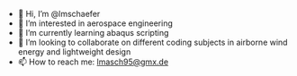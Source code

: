- 👋 Hi, I’m @lmschaefer
- 👀 I’m interested in aerospace engineering
- 🌱 I’m currently learning abaqus scripting 
- 💞️ I’m looking to collaborate on different coding subjects in airborne wind energy and lightweight design
- 📫 How to reach me: lmasch95@gmx.de

<!---
lmschaefer/lmschaefer is a ✨ special ✨ repository because its `README.md` (this file) appears on your GitHub profile.
You can click the Preview link to take a look at your changes.
--->
